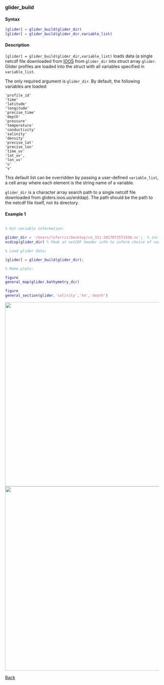### glider_build

#### Syntax

```Matlab
[glider] = glider_build(glider_dir)
[glider] = glider_build(glider_dir,variable_list)
```
#### Description

``[glider] = glider_build(glider_dir,variable_list)`` loads data (a single netcdf file downloaded from [IOOS](https://gliders.ioos.us/erddap/index.html) from ``glider_dir`` into struct array ``glider``. Glider profiles are loaded into the struct with all variables specified in ``variable_list``. 

The only required argument is ``glider_dir``. By default, the following variables are loaded:
```
'profile_id'
'time'
'latitude'
'longitude'
'precise_time'
'depth'
'pressure'
'temperature'
'conductivity'
'salinity'
'density'
'precise_lat'
'precise_lon'
'time_uv'
'lat_uv',
'lon_uv'
'u'
'v' 
```

This default list can be overridden by passing a user-defined ``variable_list``, a cell array where each element is the string name of a variable. 

``glider_dir`` is a character array search path to a single netcdf file downloaded from gliders.ioos.us/erddap). The path should be the path to the netcdf file itself, not its directory. 

#### Example 1


```Matlab

% Get variable information:

glider_dir = '/Users/lnferris/Desktop/ce_311-20170725T1930.nc';  % included
ncdisp(glider_dir) % Peek at netCDF header info to inform choice of variable_list.

% Load glider data:

[glider] = glider_build(glider_dir); 

% Make plots:

figure
general_map(glider,bathymetry_dir)

figure
general_section(glider,'salinity','km','depth')

```
<img src="https://user-images.githubusercontent.com/24570061/94057510-b66d3000-fdad-11ea-8261-c2dddbf72439.png" width="600">
<img src="https://user-images.githubusercontent.com/24570061/94057516-b79e5d00-fdad-11ea-85e0-3e274feff845.png" width="600">

[Back](https://github.com/lnferris/ocean_data_tools#building-uniform-structs-from-data-sources-1)

